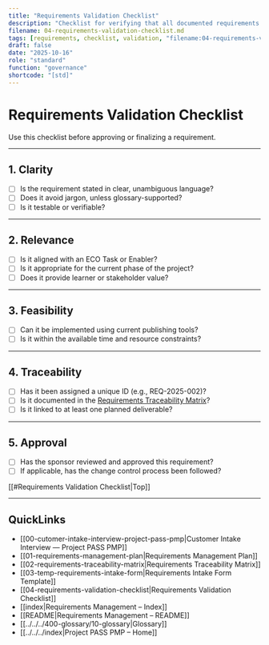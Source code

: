 ```yaml
---
title: "Requirements Validation Checklist"
description: "Checklist for verifying that all documented requirements are complete, feasible, testable, and aligned with project objectives."
filename: 04-requirements-validation-checklist.md
tags: [requirements, checklist, validation, "filename:04-requirements-validation-checklist.md"]
draft: false
date: "2025-10-16"
role: "standard"
function: "governance"
shortcode: "[std]"
---
```



# Requirements Validation Checklist

Use this checklist before approving or finalizing a requirement.

---

## 1. Clarity

- [ ] Is the requirement stated in clear, unambiguous language?
- [ ] Does it avoid jargon, unless glossary-supported?
- [ ] Is it testable or verifiable?

---

## 2. Relevance

- [ ] Is it aligned with an ECO Task or Enabler?
- [ ] Is it appropriate for the current phase of the project?
- [ ] Does it provide learner or stakeholder value?

---

## 3. Feasibility

- [ ] Can it be implemented using current publishing tools?
- [ ] Is it within the available time and resource constraints?

---

## 4. Traceability

- [ ] Has it been assigned a unique ID (e.g., REQ-2025-002)?
- [ ] Is it documented in the [Requirements Traceability Matrix](./requirements-traceability-matrix.md)?
- [ ] Is it linked to at least one planned deliverable?

---

## 5. Approval

- [ ] Has the sponsor reviewed and approved this requirement?
- [ ] If applicable, has the change control process been followed?

[[#Requirements Validation Checklist|Top]]

---

## QuickLinks
- [[00-cutomer-intake-interview-project-pass-pmp|Customer Intake Interview — Project PASS PMP]]
- [[01-requirements-management-plan|Requirements Management Plan]]
- [[02-requirements-traceability-matrix|Requirements Traceability Matrix]]
- [[03-temp-requirements-intake-form|Requirements Intake Form Template]]
- [[04-requirements-validation-checklist|Requirements Validation Checklist]]
- [[index|Requirements Management – Index]]
- [[README|Requirements Management – README]]
- [[../../../400-glossary/10-glossary|Glossary]]
- [[../../../index|Project PASS PMP – Home]]
